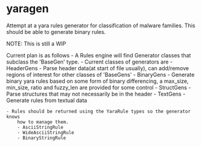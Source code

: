 yaragen
=======

Attempt at a yara rules generator for classification of malware families.  This should be able to generate binary rules.

NOTE: This is still a WIP

Current plan is as follows
    - A Rules engine will find Generator classes that subclass the 'BaseGen' type.
    - Current classes of generators are
        - HeaderGens - Parse header data(at start of file usually), can add/remove
            regions of interest for other classes of 'BaseGens'
        - BinaryGens - Generate binary yara rules based on some form of binary 
            differencing, a max_size, min_size, ratio and fuzzy_len are provided
            for some control
        - StructGens - Parse structures that may not necessarily be in the header
        - TextGens - Generate rules from textual data
        
    - Rules should be returned using the YaraRule types so the generator knows
        how to manage them.
        - AsciiStringRule
        - WideAsciiStringRule
        - BinaryStringRule